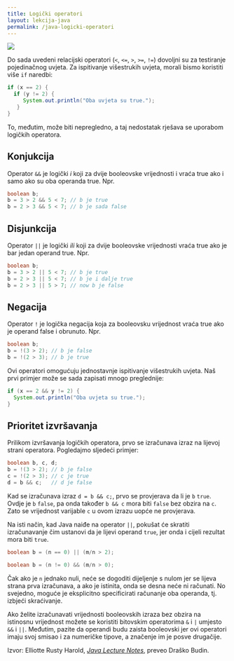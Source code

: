 ```yaml
---
title: Logički operatori
layout: lekcija-java
permalink: /java-logicki-operatori
---
```


![](http://www.javascripttutorial.net/wp-content/uploads/2016/11/JavaScript-Logical-Operator.png)

Do sada uvedeni relacijski operatori (`<`, `<=`, `>`, `>=`, `!=`) dovoljni su za testiranje pojedinačnog uvjeta. Za ispitivanje višestrukih uvjeta, morali bismo koristiti više `if` naredbi:

```java
if (x == 2) {
  if (y != 2) {
     System.out.println("Oba uvjeta su true.");
   }
}
```

To, međutim, može biti nepregledno, a taj nedostatak rješava se uporabom logičkih operatora.

## Konjukcija

Operator `&&` je logički *i* koji za dvije booleovske vrijednosti i vraća true ako i samo ako su oba operanda true. Npr.

```java
boolean b;
b = 3 > 2 && 5 < 7; // b je true
b = 2 > 3 && 5 < 7; // b je sada false
```

## Disjunkcija

Operator `||` je logički *ili* koji za dvije booleovske vrijednosti vraća true ako je bar jedan operand true. Npr.

```java
boolean b;
b = 3 > 2 || 5 < 7; // b je true
b = 2 > 3 || 5 < 7; // b je i dalje true
b = 2 > 3 || 5 > 7; // now b je false
```

## Negacija

Operator `!` je logička negacija koja za booleovsku vrijednost vraća true ako je operand false i obrunuto. Npr.

```java
boolean b;
b = !(3 > 2); // b je false
b = !(2 > 3); // b je true
```

Ovi operatori omogućuju jednostavnje ispitivanje višestrukih uvjeta. Naš prvi primjer može se sada zapisati mnogo preglednije:

```java
if (x == 2 && y != 2) {
  System.out.println("Oba uvjeta su true.");
}
```

## Prioritet izvršavanja

Prilikom izvršavanja logičkih operatora, prvo se izračunava izraz na lijevoj strani operatora. Pogledajmo sljedeći primjer:

```java
boolean b, c, d;
b = !(3 > 2); // b je false
c = !(2 > 3); // c je true
d = b && c;   // d je false
```

Kad se izračunava izraz `d = b && c;`, prvo se provjerava da li je `b` `true`. Ovdje je `b` `false`, pa onda također `b && c` mora biti `false` bez obzira na `c`. Zato se vrijednost varijable `c` u ovom izrazu uopće ne provjerava.

Na isti način, kad Java naiđe na operator `||`, pokušat će skratiti izračunavanje čim ustanovi da je lijevi operand `true`, jer onda i cijeli rezultat mora biti `true`.

```java
boolean b = (n == 0) || (m/n > 2);

boolean b = (n != 0) && (m/n > 0);
```

Čak ako je `n` jednako nuli, neće se dogoditi dijeljenje s nulom jer se lijeva strana prva izračunava, a ako je istinita, onda se desna neće ni računati. No svejedno, moguće je eksplicitno specificirati računanje oba operanda, tj. izbjeći skraćivanje.

Ako želite izračunavati vrijednosti booleovskih izraza bez obzira na istinosnu vrijednost možete se koristiti bitovskim operatorima `&` i `|` umjesto `&&` i `||`. Međutim, pazite da operandi budu zaista booleovski jer ovi operatori imaju svoj smisao i za numeričke tipove, a značenje im je posve drugačije.


Izvor: Elliotte Rusty Harold, *[Java Lecture Notes](//www.cafeaulait.org/course/index.html)*, preveo Draško Budin.
